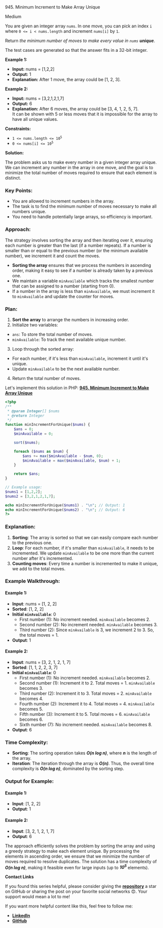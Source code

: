 945\. Minimum Increment to Make Array Unique

Medium

You are given an integer array `nums`. In one move, you can pick an index `i` where `0 <= i < nums.length` and increment `nums[i]` by `1`.

Return _the minimum number of moves to make every value in `nums` **unique**_.

The test cases are generated so that the answer fits in a 32-bit integer.

**Example 1:**

- **Input:** nums = [1,2,2]
- **Output:** 1
- **Explanation:** After 1 move, the array could be [1, 2, 3]. 

**Example 2:**

- **Input:** nums = [3,2,1,2,1,7]
- **Output:** 6
- **Explanation:** After 6 moves, the array could be [3, 4, 1, 2, 5, 7].\
  It can be shown with 5 or less moves that it is impossible for the array to have all unique values.

**Constraints:**

- <code>1 <= nums.length <= 10<sup>5</sup></code>
- <code>0 <= nums[i] <= 10<sup>5</sup></code>


**Solution:**

The problem asks us to make every number in a given integer array unique. We can increment any number in the array in one move, and the goal is to minimize the total number of moves required to ensure that each element is distinct.

### Key Points:
- You are allowed to increment numbers in the array.
- The task is to find the minimum number of moves necessary to make all numbers unique.
- You need to handle potentially large arrays, so efficiency is important.

### Approach:
The strategy involves sorting the array and then iterating over it, ensuring each number is greater than the last (if a number repeats). If a number is smaller than or equal to the previous number (or the minimum available number), we increment it and count the moves.

- **Sorting the array** ensures that we process the numbers in ascending order, making it easy to see if a number is already taken by a previous one.
- We maintain a variable `minAvailable` which tracks the smallest number that can be assigned to a number (starting from 0).
- If a number in the array is less than `minAvailable`, we must increment it to `minAvailable` and update the counter for moves.

### Plan:
1. **Sort the array** to arrange the numbers in increasing order.
2. Initialize two variables:
  - `ans`: To store the total number of moves.
  - `minAvailable`: To track the next available unique number.
3. Loop through the sorted array:
  - For each number, if it's less than `minAvailable`, increment it until it's unique.
  - Update `minAvailable` to be the next available number.
4. Return the total number of moves.

Let's implement this solution in PHP: **[945. Minimum Increment to Make Array Unique](https://github.com/mah-shamim/leet-code-in-php/tree/main/algorithms/000945-minimum-increment-to-make-array-unique/solution.php)**

```php
<?php
/**
 * @param Integer[] $nums
 * @return Integer
 */
function minIncrementForUnique($nums) {
    $ans = 0;
    $minAvailable = 0;

    sort($nums);

    foreach ($nums as $num) {
        $ans += max($minAvailable - $num, 0);
        $minAvailable = max($minAvailable, $num) + 1;
    }

    return $ans;
}

// Example usage:
$nums1 = [1,2,2];
$nums2 = [3,2,1,2,1,7];

echo minIncrementForUnique($nums1) . "\n"; // Output: 1
echo minIncrementForUnique($nums2) . "\n"; // Output: 6
?>
```

### Explanation:

1. **Sorting**: The array is sorted so that we can easily compare each number to the previous one.
2. **Loop**: For each number, if it's smaller than `minAvailable`, it needs to be incremented. We update `minAvailable` to be one more than the current number after it's incremented.
3. **Counting moves**: Every time a number is incremented to make it unique, we add to the total moves.

### Example Walkthrough:

#### Example 1:
- **Input**: nums = [1, 2, 2]
- **Sorted**: [1, 2, 2]
- **Initial `minAvailable`**: 0
  - First number (1): No increment needed. `minAvailable` becomes 2.
  - Second number (2): No increment needed. `minAvailable` becomes 3.
  - Third number (2): Since `minAvailable` is 3, we increment 2 to 3. So, the total moves = 1.
- **Output**: 1

#### Example 2:
- **Input**: nums = [3, 2, 1, 2, 1, 7]
- **Sorted**: [1, 1, 2, 2, 3, 7]
- **Initial `minAvailable`**: 0
  - First number (1): No increment needed. `minAvailable` becomes 2.
  - Second number (1): Increment it to 2. Total moves = 1. `minAvailable` becomes 3.
  - Third number (2): Increment it to 3. Total moves = 2. `minAvailable` becomes 4.
  - Fourth number (2): Increment it to 4. Total moves = 4. `minAvailable` becomes 5.
  - Fifth number (3): Increment it to 5. Total moves = 6. `minAvailable` becomes 6.
  - Sixth number (7): No increment needed. `minAvailable` becomes 8.
- **Output**: 6

### Time Complexity:
- **Sorting**: The sorting operation takes _**O(n log n)**_, where _**n**_ is the length of the array.
- **Iteration**: The iteration through the array is _**O(n)**_.
  Thus, the overall time complexity is _**O(n log n)**_, dominated by the sorting step.

### Output for Example:
#### Example 1:
- **Input**: [1, 2, 2]
- **Output**: 1

#### Example 2:
- **Input**: [3, 2, 1, 2, 1, 7]
- **Output**: 6

The approach efficiently solves the problem by sorting the array and using a greedy strategy to make each element unique. By processing the elements in ascending order, we ensure that we minimize the number of moves required to resolve duplicates. The solution has a time complexity of _**O(n log n)**_, making it feasible even for large inputs (up to _**10<sup>5</sup>**_ elements).

**Contact Links**

If you found this series helpful, please consider giving the **[repository](https://github.com/mah-shamim/leet-code-in-php)** a star on GitHub or sharing the post on your favorite social networks 😍. Your support would mean a lot to me!

If you want more helpful content like this, feel free to follow me:

- **[LinkedIn](https://www.linkedin.com/in/arifulhaque/)**
- **[GitHub](https://github.com/mah-shamim)**
